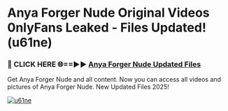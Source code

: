 # Anya Forger Nude Original Videos 0nlyFans Leaked - Files Updated! (u61ne)

<h3>🔴 CLICK HERE 🌐==►► <a href="https://tinyurl.com/yrmya6cz" rel="nofollow">Anya Forger Nude Updated Files</a></h3>

Get Anya Forger Nude and all content. Now you can access all videos and pictures of Anya Forger Nude. New Updated Files 2025!

[![u61ne](https://i.imgur.com/FMdXYCs.gif)](https://tinyurl.com/yrmya6cz)
